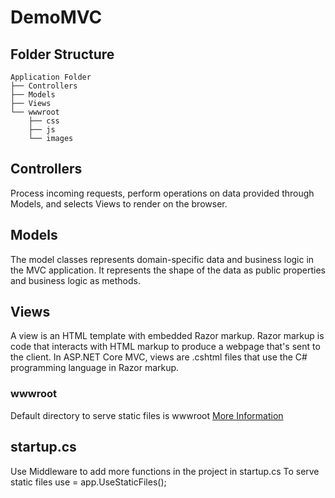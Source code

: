 # DemoMVC

## Folder Structure
```
Application Folder
├── Controllers
├── Models
├── Views
└── wwwroot
    ├── css
    ├── js
    └── images
```

## Controllers
Process incoming requests, perform operations on data provided through Models, and selects Views to render on the browser.

## Models
The model classes represents domain-specific data and business logic in the MVC application. It represents the shape of the data as public properties and business logic as methods.

## Views
A view is an HTML template with embedded Razor markup. Razor markup is code that interacts with HTML markup to produce a webpage that's sent to the client. In ASP.NET Core MVC, views are .cshtml files that use the C# programming language in Razor markup.

### wwwroot
Default directory to serve static files is wwwroot
[More Information](https://docs.microsoft.com/en-us/aspnet/core/fundamentals/static-files?view=aspnetcore-6.0)

## startup.cs
Use Middleware to add more functions in the project in startup.cs
To serve static files use = app.UseStaticFiles();